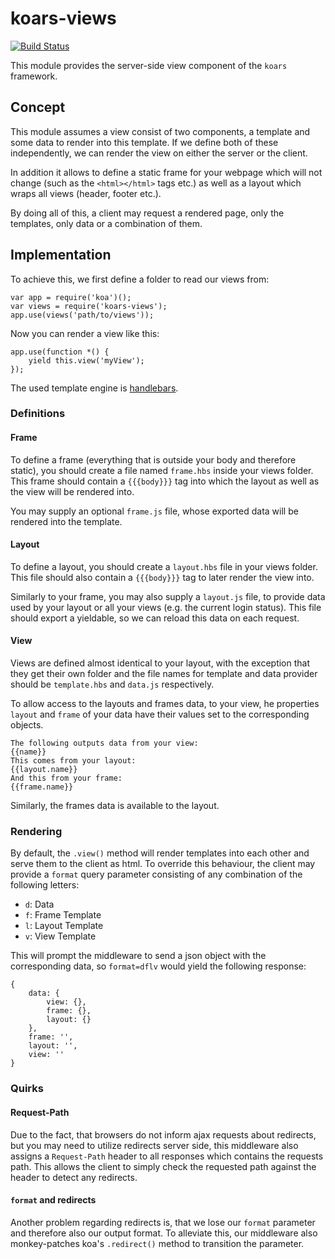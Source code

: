 koars-views
===========
[![Build Status](https://img.shields.io/travis/koars/views.svg?style=flat)](https://travis-ci.org/koars/views)

This module provides the server-side view component of the `koars` framework.

Concept
-------
This module assumes a view consist of two components, a template and some data to render into this template. If we define both of these independently, we can render the view on either the server or the client.

In addition it allows to define a static frame for your webpage which will not change (such as the `<html></html>` tags etc.) as well as a layout which wraps all views (header, footer etc.).

By doing all of this, a client may request a rendered page, only the templates, only data or a combination of them.

Implementation
--------------
To achieve this, we first define a folder to read our views from:

	var app = require('koa')();
	var views = require('koars-views');
	app.use(views('path/to/views'));

Now you can render a view like this:

	app.use(function *() {
		yield this.view('myView');
	});

The used template engine is [handlebars](https://github.com/wycats/handlebars).

### Definitions
#### Frame
To define a frame (everything that is outside your body and therefore static), you should create a file named `frame.hbs` inside your views folder.
This frame should contain a `{{{body}}}` tag into which the layout as well as the view will be rendered into.

You may supply an optional `frame.js` file, whose exported data will be rendered into the template.

#### Layout
To define a layout, you should create a `layout.hbs` file in your views folder. This file should also contain a `{{{body}}}` tag to later render the view into.

Similarly to your frame, you may also supply a `layout.js` file, to provide data used by your layout or all your views (e.g. the current login status). This file should export a yieldable, so we can reload this data on each request.

#### View
Views are defined almost identical to your layout, with the exception that they get their own folder and the file names for template and data provider should be `template.hbs` and `data.js` respectively.

To allow access to the layouts and frames data, to your view, he properties `layout` and `frame` of your data have their values set to the corresponding objects.

	The following outputs data from your view:
	{{name}}
	This comes from your layout:
	{{layout.name}}
	And this from your frame:
	{{frame.name}}

Similarly, the frames data is available to the layout.

### Rendering
By default, the `.view()` method will render templates into each other and serve them to the client as html. To override this behaviour, the client may provide a `format` query parameter consisting of any combination of the following letters:

* `d`: Data
* `f`: Frame Template
* `l`: Layout Template
* `v`: View Template

This will prompt the middleware to send a json object with the corresponding data, so `format=dflv` would yield the following response:

	{
		data: {
			view: {},
			frame: {},
			layout: {}
		},
		frame: '',
		layout: '',
		view: ''
	}

### Quirks
#### Request-Path
Due to the fact, that browsers do not inform ajax requests about redirects, but you may need to utilize redirects server side, this middleware also assigns a `Request-Path` header to all responses which contains the requests path.
This allows the client to simply check the requested path against the header to detect any redirects.

#### `format` and redirects
Another problem regarding redirects is, that we lose our `format` parameter and therefore also our output format. To alleviate this, our middleware also monkey-patches koa's `.redirect()` method to transition the parameter.
